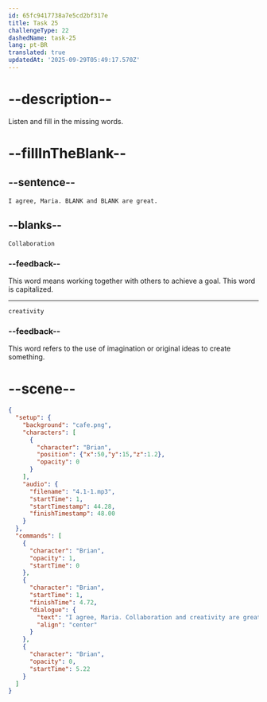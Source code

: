 ```yaml
---
id: 65fc9417738a7e5cd2bf317e
title: Task 25
challengeType: 22
dashedName: task-25
lang: pt-BR
translated: true
updatedAt: '2025-09-29T05:49:17.570Z'
---
```


<!-- (Audio) Brian: I agree, Maria. Collaboration and creativity are great. -->

# --description--

Listen and fill in the missing words.

# --fillInTheBlank--

## --sentence--

`I agree, Maria. BLANK and BLANK are great.`

## --blanks--

`Collaboration`

### --feedback--

This word means working together with others to achieve a goal. This word is capitalized.

---

`creativity`

### --feedback--

This word refers to the use of imagination or original ideas to create something.

# --scene--

```json
{
  "setup": {
    "background": "cafe.png",
    "characters": [
      {
        "character": "Brian",
        "position": {"x":50,"y":15,"z":1.2},
        "opacity": 0
      }
    ],
    "audio": {
      "filename": "4.1-1.mp3",
      "startTime": 1,
      "startTimestamp": 44.28,
      "finishTimestamp": 48.00
    }
  },
  "commands": [
    {
      "character": "Brian",
      "opacity": 1,
      "startTime": 0
    },
    {
      "character": "Brian",
      "startTime": 1,
      "finishTime": 4.72,
      "dialogue": {
        "text": "I agree, Maria. Collaboration and creativity are great.",
        "align": "center"
      }
    },
    {
      "character": "Brian",
      "opacity": 0,
      "startTime": 5.22
    }
  ]
}
```
